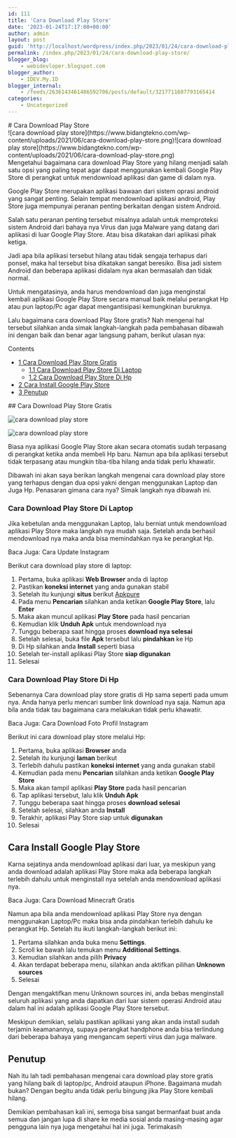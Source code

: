```yaml
---
id: 111
title: 'Cara Download Play Store'
date: '2023-01-24T17:17:00+00:00'
author: admin
layout: post
guid: 'http://localhost/wordpress/index.php/2023/01/24/cara-download-play-store/'
permalink: /index.php/2023/01/24/cara-download-play-store/
blogger_blog:
    - webidevloper.blogspot.com
blogger_author:
    - IDEV.My.ID
blogger_internal:
    - /feeds/2636143461486592706/posts/default/3217711607793165414
categories:
    - Uncategorized
---
```


<div><div># Cara Download Play Store

</div> ![cara download play store](https://www.bidangtekno.com/wp-content/uploads/2021/06/cara-download-play-store.png)<noscript>![cara download play store](https://www.bidangtekno.com/wp-content/uploads/2021/06/cara-download-play-store.png)</noscript>

<article>Mengetahui bagaimana cara download Play Store yang hilang menjadi salah satu opsi yang paling tepat agar dapat menggunakan kembali Google Play Store di perangkat untuk mendownload aplikasi dan game di dalam nya.

Google Play Store merupakan aplikasi bawaan dari sistem oprasi android yang sangat penting. Selain tempat mendownload aplikasi android, Play Store juga mempunyai peranan penting berkaitan dengan sistem Android.

Salah satu peranan penting tersebut misalnya adalah untuk memproteksi sistem Android dari bahaya nya Virus dan juga Malware yang datang dari aplikasi di luar Google Play Store. Atau bisa dikatakan dari aplikasi pihak ketiga.

Jadi apa bila aplikasi tersebut hilang atau tidak sengaja terhapus dari ponsel, maka hal tersebut bisa dikatakan sangat beresiko. Bisa jadi sistem Android dan beberapa aplikasi didalam nya akan bermasalah dan tidak normal.

Untuk mengatasinya, anda harus mendownload dan juga menginstal kembali aplikasi Google Play Store secara manual baik melalui perangkat Hp atau pun laptop/Pc agar dapat mengantisipasi kemungkinan buruknya.

Lalu bagaimana cara download Play Store gratis? Nah mengenai hal tersebut silahkan anda simak langkah-langkah pada pembahasan dibawah ini dengan baik dan benar agar langsung paham, berikut ulasan nya:

<div>Contents

- [<span>1</span> Cara Download Play Store Gratis](http://webidevloper.blogspot.com/#Cara_Download_Play_Store_Gratis)
    - [<span>1.1</span> Cara Download Play Store Di Laptop](http://webidevloper.blogspot.com/#Cara_Download_Play_Store_Di_Laptop)
    - [<span>1.2</span> Cara Download Play Store Di Hp](http://webidevloper.blogspot.com/#Cara_Download_Play_Store_Di_Hp)
- [<span>2</span> Cara Install Google Play Store](http://webidevloper.blogspot.com/#Cara_Install_Google_Play_Store)
- [<span>3</span> Penutup](http://webidevloper.blogspot.com/#Penutup)

</div>## <span>Cara Download Play Store Gratis</span>

![cara download play store](https://bidangtekno.com/wp-content/uploads/2021/06/cara-download-play-store-gratis.jpeg)

<noscript>![cara download play store](https://bidangtekno.com/wp-content/uploads/2021/06/cara-download-play-store-gratis.jpeg)</noscript>

Biasa nya aplikasi Google Play Store akan secara otomatis sudah terpasang di perangkat ketika anda membeli Hp baru. Namun apa bila aplikasi tersebut tidak terpasang atau mungkin tiba-tiba hilang anda tidak perlu khawatir.

Dibawah ini akan saya berikan langkah mengenai cara download play store yang terhapus dengan dua opsi yakni dengan menggunakan Laptop dan Juga Hp. Penasaran gimana cara nya? Simak langkah nya dibawah ini.

### <span>Cara Download Play Store Di Laptop</span>

Jika kebetulan anda menggunakan Laptop, lalu berniat untuk mendownload aplikasi Play Store maka langkah nya mudah saja. Setelah anda berhasil mendownload nya maka anda bisa memindahkan nya ke perangkat Hp.

Baca Juga: Cara Update Instagram

Berikut cara download play store di laptop:

1. Pertama, buka aplikasi **Web Browser** anda di laptop
2. Pastikan **koneksi internet** yang anda gunakan stabil
3. Setelah itu kunjungi **situs** berikut [Apkpure](http://webidevloper.blogspot.com/)
4. Pada menu **Pencarian** silahkan anda ketikan **Google Play Store**, lalu **Enter**
5. Maka akan muncul aplikasi **Play Store** pada hasil pencarian
6. Kemudian klik **Unduh Apk** untuk mendownload nya
7. Tunggu beberapa saat hingga proses **download nya selesai**
8. Setelah selesai, buka file **Apk** tersebut lalu **pindahkan** ke Hp
9. Di Hp silahkan anda **Install** seperti biasa
10. Setelah ter-install aplikasi Play Store **siap digunakan**
11. Selesai

### <span>Cara Download Play Store Di Hp</span>

Sebenarnya Cara download play store gratis di Hp sama seperti pada umum nya. Anda hanya perlu mencari sumber link download nya saja. Namun apa bila anda tidak tau bagaimana cara melakukan tidak perlu khawatir.

Baca Juga: Cara Download Foto Profil Instagram

Berikut ini cara download play store melalui Hp:

1. Pertama, buka aplikasi **Browser** anda
2. Setelah itu kunjungi **laman** berikut [](http://webidevloper.blogspot.com/)
3. Terlebih dahulu pastikan **koneksi internet** yang anda gunakan stabil
4. Kemudian pada menu **Pencarian** silahkan anda ketikan **Google Play Store**
5. Maka akan tampil aplikasi **Play Store** pada hasil pencarian
6. Tap aplikasi tersebut, lalu klik **Unduh Apk**
7. Tunggu beberapa saat hingga proses **download selesai**
8. Setelah selesai, silahkan anda **Install**
9. Terakhir, aplikasi Play Store siap untuk **digunakan**
10. Selesai

## <span>Cara Install Google Play Store</span>

Karna sejatinya anda mendownload aplikasi dari luar, ya meskipun yang anda download adalah aplikasi Play Store maka ada beberapa langkah terlebih dahulu untuk menginstall nya setelah anda mendownload aplikasi nya.

Baca Juga: Cara Download Minecraft Gratis

Namun apa bila anda mendownload aplikasi Play Store nya dengan menggunakan Laptop/Pc maka bisa anda pindahkan terlebih dahulu ke perangkat Hp. Setelah itu ikuti langkah-langkah berikut ini:

1. Pertama silahkan anda buka menu **Settings**.
2. Scroll ke bawah lalu temukan menu **Additional Settings**.
3. Kemudian silahkan anda pilih **Privacy**
4. Akan terdapat beberapa menu, silahkan anda aktifkan pilihan **Unknown sources**
5. Selesai

Dengan mengaktifkan menu Unknown sources ini, anda bebas menginstall seluruh aplikasi yang anda dapatkan dari luar sistem operasi Android atau dalam hal ini adalah aplikasi Google Play Store tersebut.

Meskipun demikian, selalu pastikan aplikasi yang akan anda install sudah terjamin keamanannya, supaya perangkat handphone anda bisa terlindung dari beberapa bahaya yang mengancam seperti virus dan juga malware.

## <span>Penutup</span>

Nah itu lah tadi pembahasan mengenai cara download play store gratis yang hilang baik di laptop/pc, Android ataupun iPhone. Bagaimana mudah bukan? Dengan begitu anda tidak perlu bingung jika Play Store kembali hilang.

Demikian pembahasan kali ini, semoga bisa sangat bermanfaat buat anda semua dan jangan lupa di share ke media sosial anda masing-masing agar pengguna lain nya juga mengetahui hal ini juga. Terimakasih

</article></div>